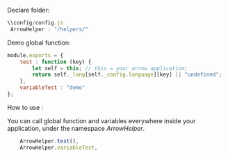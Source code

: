 
Declare folder:

```javascript
\\config/config.js
 ArrowHelper : "/helpers/"
```

Demo global function:

```javascript
module.exports = {
    test : function (key) {
        let self = this; // this = your arrow application;
        return self._lang[self._config.language][key] || "undefined";
    },
    variableTest : "demo"
};
```

How to use :

You can call global function and variables everywhere inside your application, under the namespace *ArrowHelper*.
```javascript
    ArrowHelper.test(),
    ArrowHelper.variableTest,
```